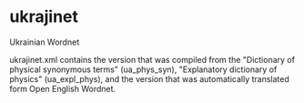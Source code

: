 # ukrajinet
Ukrainian Wordnet

ukrajinet.xml contains the version that was compiled from the "Dictionary of physical synonymous terms" (ua_phys_syn), "Explanatory dictionary of physics" (ua_expl_phys), and the version that was automatically translated form Open English Wordnet.
